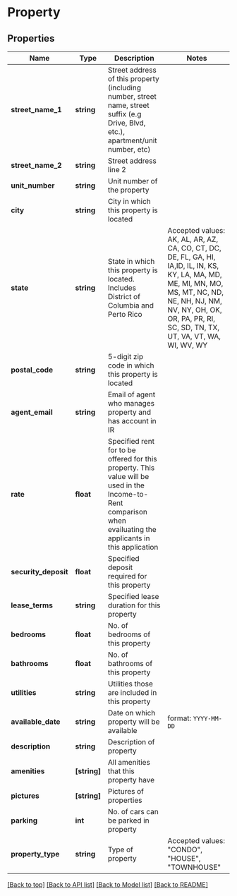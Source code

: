 # Property

## Properties
Name         | Type          | Description   | Notes
------------ | ------------- | ------------- | -------------
**street_name_1** | **string** | Street address of this property (including number, street name, street suffix (e.g Drive, Blvd, etc.), apartment/unit number, etc) | 
**street_name_2** | **string** | Street address line 2 | 
**unit_number** | **string** | Unit number of the property | 
**city** | **string** | City in which this property is located |
**state** | **string** | State in which this property is located. Includes District of Columbia and Perto Rico | Accepted values: AK, AL, AR, AZ, CA, CO, CT, DC, DE, FL, GA, HI, IA,ID, IL, IN, KS, KY, LA, MA, MD, ME, MI, MN, MO, MS, MT, NC, ND, NE, NH, NJ, NM, NV, NY, OH, OK, OR, PA, PR, RI, SC, SD, TN, TX, UT, VA, VT, WA, WI, WV, WY 
**postal_code** | **string** | 5-digit zip code in which this property is located |
**agent_email** | **string** | Email of agent who manages property and has account in IR | 
**rate** | **float** | Specified rent for to be offered for this property. This value will be used in the Income-to-Rent comparison when evailuating the applicants in this application | 
**security_deposit** | **float** | Specified deposit required for this property |
**lease_terms** | **string** | Specified lease duration for this property |
**bedrooms** | **float** | No. of bedrooms of this property |
**bathrooms** | **float** | No. of bathrooms of this property |
**utilities** | **string** | Utilities those are included in this property |
**available_date** | **string** | Date on which property will be available | format: `YYYY-MM-DD`
**description** | **string** | Description of property |
**amenities** | **[string]** | All amenities that this property have |
**pictures** | **[string]** | Pictures of properties |
**parking** | **int** | No. of cars can be parked in property |
**property_type** | **string** | Type of property | Accepted values: "CONDO", "HOUSE", "TOWNHOUSE"

[[Back to top]](#) [[Back to API list]](../../README.md#documentation-for-apis) [[Back to Model list]](../../README.md#documentation-for-models) [[Back to README]](../../README.md)
